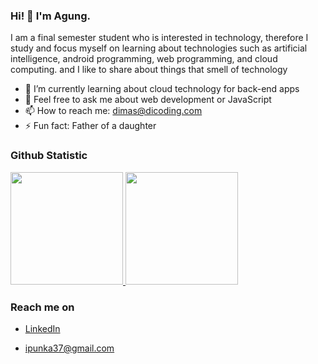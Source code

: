 ### Hi! 👋 I'm Agung.

I am a final semester student who is interested in technology, therefore I study and focus myself on learning about technologies such as artificial intelligence, android programming, web programming, and cloud computing. and I like to share about things that smell of technology


- 🌱 I’m currently learning about cloud technology for back-end apps
- 💬 Feel free to ask me about web development or JavaScript
- 📫 How to reach me: dimas@dicoding.com
- ⚡ Fun fact: Father of a daughter

<!-- ### Tech Stack
  <a href="#"><img align="left" alt="JavaScript" title="JavaScript" width="21px" src="https://upload.wikimedia.org/wikipedia/commons/9/99/Unofficial_JavaScript_logo_2.svg" /></a>
  <a href="https://nodejs.org/"><img align="left" alt="NodeJS" title="NodeJS" width="21px" src="https://seeklogo.com/images/N/nodejs-logo-FBE122E377-seeklogo.com.png" /></a>
  <a href="https://reactjs.org/"><img align="left" alt="React" title="React" width="21px" src="https://cdn.worldvectorlogo.com/logos/react-2.svg" /></a>
  <a href="https://hapi.dev/"><img align="left" alt="Hapi" title="Hapi (NodeJS HTTP Framework)" width="21px" src="https://avatars.githubusercontent.com/u/3774533?s=200&v=4" /></a>
  <a href="https://nextjs.org/"><img align="left" alt="Next" title="Next (React SSR Framework)" width="21px" src="https://iconape.com/wp-content/files/gm/82643/svg/next-js.svg" /></a>
  <br>
  <br> -->
  
### Github Statistic
<p align="left">
<a href="https://github.com/dimasmds">
  <img height="180em" src="https://github-readme-stats-eight-theta.vercel.app/api?username=IpunkDkk&show_icons=true&theme=algolia&include_all_commits=true&count_private=true"/>
  <img height="180em" src="https://github-readme-stats-eight-theta.vercel.app/api/top-langs/?username=IpunkDkk&layout=compact&langs_count=8&theme=algolia"/>
</a>
</p>

### Reach me on
- <a href="https://www.linkedin.com/in/trio-agung-purwanto-42003721b/">LinkedIn</a>
<!-- - <a href="">dmds.dev</a> -->
- ipunka37@gmail.com
<!-- - <a href="">Twitter</a> -->
